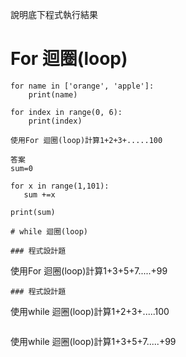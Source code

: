 說明底下程式執行結果

# For 迴圈(loop)
```
for name in ['orange', 'apple']:
	print(name)

```

```
for index in range(0, 6):
	print(index)

```

```
使用For 迴圈(loop)計算1+2+3+.....100
```
```
答案
sum=0

for x in range(1,101):
   sum +=x
  
print(sum)
```
```
# while 迴圈(loop)

### 程式設計題

```
使用For 迴圈(loop)計算1+3+5+7.....+99
```
### 程式設計題
```
使用while 迴圈(loop)計算1+2+3+.....100
```
```
使用while 迴圈(loop)計算1+3+5+7.....+99
```
